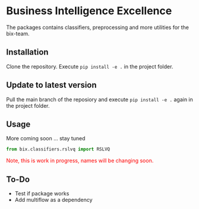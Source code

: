 # Business Intelligence Excellence
The packages contains classifiers, preprocessing and more utilities for the bix-team.

## Installation
Clone the repository. Execute ``pip install -e .`` in the project folder.

## Update to latest version
Pull the main branch of the reposiory and execute ``pip install -e .`` again in the project folder.

## Usage
More coming soon ... stay tuned

```python
from bix.classifiers.rslvq import RSLVQ
```

<p style="color:#FF0000";>Note, this is work in progress, names will be changing soon.</p>

## To-Do
- Test if package works
- Add multiflow as a dependency